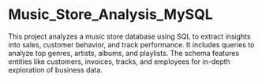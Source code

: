# Music_Store_Analysis_MySQL
This project analyzes a music store database using SQL to extract insights into sales, customer behavior, and track performance. It includes queries to analyze top genres, artists, albums, and playlists. The schema features entities like customers, invoices, tracks, and employees for in-depth exploration of business data.
